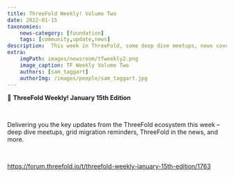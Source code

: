 ```yaml
---
title: ThreeFold Weekly! Volume Two
date: 2022-01-15
taxonomies:
    news-category: [foundation]
    tags: [community,update,news]
description:  This week in ThreeFold, some deep dive meetups, news coverage, and more.
extra:
    imgPath: images/newsroom/tfweekly2.png
    image_caption: TF Weekly Volume Two
    authors: [sam_taggart]
    authorImg: /images/people/sam_taggart.jpg
---
```



📰 **ThreeFold Weekly! January 15th Edition**

<br/>

Delivering you the key updates from the ThreeFold ecosystem this week – deep dive meetups, grid migration reminders, ThreeFold in the news, and more.

<br/>

https://forum.threefold.io/t/threefold-weekly-january-15th-edition/1763
